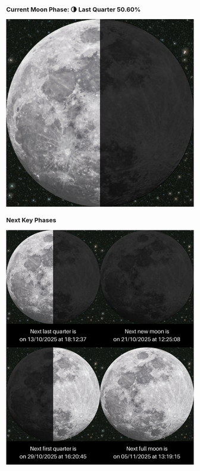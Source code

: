 ### Current Moon Phase: 🌗 Last Quarter 50.60%
![Moon Phase](moonphase.png)
### Next Key Phases
![Gallery](gallery.png)